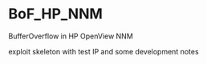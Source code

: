 # BoF_HP_NNM

BufferOverflow in HP OpenView NNM 

exploit skeleton with test IP and some development notes 
